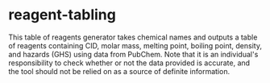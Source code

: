 # reagent-tabling

This table of reagents generator takes chemical names and outputs a table of reagents containing CID, molar mass, melting point, boiling point, density, and hazards (GHS) using data from PubChem. 
Note that it is an individual's responsibility to check whether or not the data provided is accurate, and the tool should not be relied on as a source of definite information.
